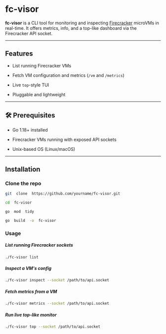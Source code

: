 
# fc-visor

**fc-visor** is a CLI tool for monitoring and inspecting [Firecracker](https://github.com/firecracker-microvm/firecracker) microVMs in real-time. It offers metrics, info, and a top-like dashboard via the Firecracker API socket.
  

---

## Features

- List running Firecracker VMs

- Fetch VM configuration and metrics (`/vm` and `/metrics`)

- Live `top`-style TUI

- Pluggable and lightweight

---
## 🛠️ Prerequisites

- Go 1.18+ installed

- Firecracker VMs running with exposed API sockets

- Unix-based OS (Linux/macOS)

---

## Installation

### Clone the repo

```bash
git  clone  https://github.com/yourname/fc-visor.git

cd  fc-visor

go  mod  tidy

go  build  -o  fc-visor
```

  

### Usage
##### List running Firecracker sockets
```bash
./fc-visor list
```
##### Inspect a VM's config
```bash
./fc-visor inspect --socket /path/to/api.socket
```
##### Fetch metrics from a VM
```bash
./fc-visor metrics --socket /path/to/api.socket
```
##### Run live top-like monitor
```bash
./fc-visor top --socket /path/to/api.socket
```
